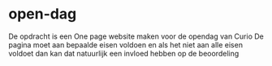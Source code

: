 # open-dag
De opdracht is een One page website maken voor de opendag van Curio De pagina moet aan bepaalde eisen voldoen en als het niet aan alle eisen voldoet dan kan dat natuurlijk een invloed hebben op de beoordeling
